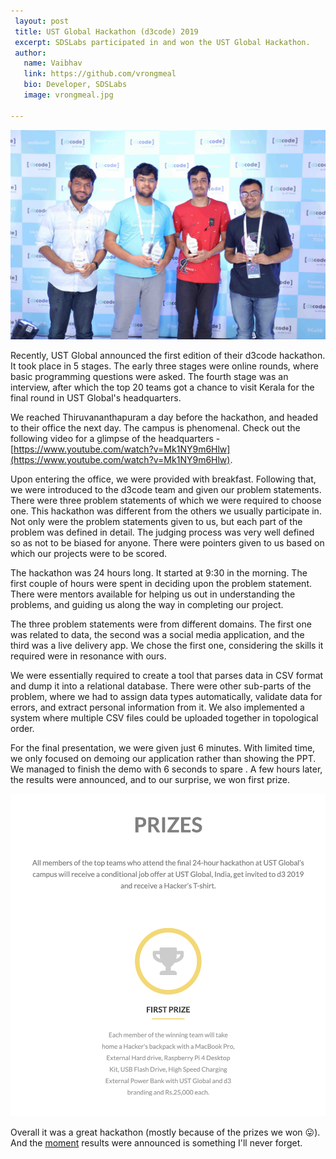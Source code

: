```yaml
---
 layout: post
 title: UST Global Hackathon (d3code) 2019
 excerpt: SDSLabs participated in and won the UST Global Hackathon.
 author:
   name: Vaibhav
   link: https://github.com/vrongmeal
   bio: Developer, SDSLabs
   image: vrongmeal.jpg

---
```


![Team](/images/posts/ust-hack-0.jpg)

Recently, UST Global announced the first edition of their d3code hackathon. It took place in 5 stages. The early three stages were online rounds, where basic programming questions were asked. The fourth stage was an interview, after which the top 20 teams got a chance to visit Kerala for the final round in UST Global's headquarters.

We reached Thiruvananthapuram a day before the hackathon, and headed to their office the next day. The campus is phenomenal. Check out the following video for a glimpse of the headquarters - [https://www.youtube.com/watch?v=Mk1NY9m6Hlw](https://www.youtube.com/watch?v=Mk1NY9m6Hlw).

Upon entering the office, we were provided with breakfast. Following that, we were introduced to the d3code team and given our problem statements. There were three problem statements of which we were required to choose one. This hackathon was different from the others we usually participate in. Not only were the problem statements given to us, but each part of the problem was defined in detail. The judging process was very well defined so as not to be biased for anyone. There were pointers given to us based on which our projects were to be scored.

The hackathon was 24 hours long. It started at 9:30 in the morning. The first couple of hours were spent in deciding upon the problem statement. There were mentors available for helping us out in understanding the problems, and guiding us along the way in completing our project.

The three problem statements were from different domains. The first one was related to data, the second was a social media application, and the third was a live delivery app. We chose the first one, considering the skills it required were in resonance with ours.

We were essentially required to create a tool that parses data in CSV format and dump it into a relational database. There were other sub-parts of the problem, where we had to assign data types automatically, validate data for errors, and extract personal information from it. We also implemented a system where multiple CSV files could be uploaded together in topological order.

For the final presentation, we were given just 6 minutes. With limited time, we only focused on demoing our application rather than showing the PPT. We managed to finish the demo with 6 seconds to spare . A few hours later, the results were announced, and to our surprise, we won first prize.

![Prizes](/images/posts/ust-hack-1.png)

Overall it was a great hackathon (mostly because of the prizes we won 😛). And the [moment](https://vimeo.com/379149533) results were announced is something I'll never forget.
